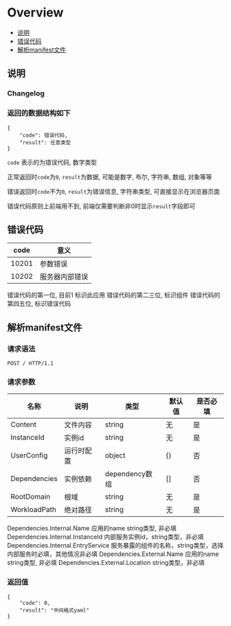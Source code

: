 # Overview

- [说明](#说明)
- [错误代码](#错误代码)
- [解析manifest文件](#解析manifest文件)

<a name="说明"></a>

## 说明

### Changelog

### 返回的数据结构如下
```
{
    "code": 错误代码,
    "result": 任意类型
}
```

`code` 表示的为错误代码, 数字类型

正常返回时`code`为`0`, `result`为数据, 可能是数字, 布尔, 字符串, 数组, 对象等等

错误返回时`code`不为`0`, `result`为错误信息, 字符串类型, 可直接显示在浏览器页面

错误代码原则上前端用不到, 前端仅需要判断非0时显示`result`字段即可


<a name="错误代码"></a>
## 错误代码

|  code     |意义  | 
|  ----   |----  |
| 10201   | 参数错误 |
| 10202   | 服务器内部错误 |

错误代码的第一位, 目前1 标识此应用
错误代码的第二三位, 标识组件
错误代码的第四五位, 标识错误代码

<a name="解析manifest文件"></a>
## 解析manifest文件


### 请求语法
```
POST / HTTP/1.1
```

### 请求参数
|名称|说明|类型|默认值|是否必填|
|---|---|---|---|---|
|Content|文件内容|string|无|是|
|InstanceId|实例id|string|无|是|
|UserConfig|运行时配置|object|{}|否|
|Dependencies|实例依赖|dependency数组|[]|否|
|RootDomain|根域|string|无|是|
|WorkloadPath|绝对路径|string|无|是|

Dependencies.Internal.Name 应用的name string类型, 非必填
Dependencies.Internal.InstanceId 内部服务实例id，string类型，非必填
Dependencies.Internal.EntryService 服务暴露的组件的名称，string类型，选择内部服务时必填，其他情况非必填
Dependencies.External.Name 应用的name string类型, 非必填
Dependencies.External.Location string类型，非必填

### 返回值
```
{
    "code": 0,
    "result": "中间格式yaml"
}
```